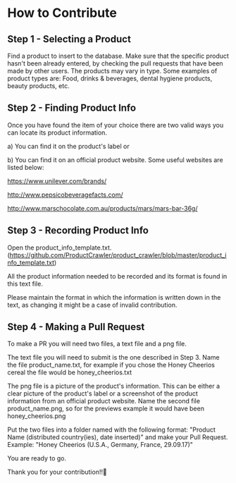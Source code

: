 # How to Contribute

## Step 1 - Selecting a Product
Find a product to insert to the database. Make sure that the specific product hasn't been already entered, by checking the pull requests
that have been made by other users. The products may vary in type. Some examples of product types are: Food, drinks & beverages, 
dental hygiene products, beauty products, etc.

## Step 2 - Finding Product Info
Once you have found the item of your choice there are two valid ways you can locate its product information.

a) You can find it on the product's label or

b) You can find it on an official product website.
   Some useful websites are listed below: 
   
   https://www.unilever.com/brands/
   
   http://www.pepsicobeveragefacts.com/
   
   http://www.marschocolate.com.au/products/mars/mars-bar-36g/
   
## Step 3 - Recording Product Info
Open the product_info_template.txt. (https://github.com/ProductCrawler/product_crawler/blob/master/product_info_template.txt)

All the product information needed to be recorded and its format is found in this text file.

Please maintain the format in which the information is written down in the text, as changing it might be a case of invalid contribution.

## Step 4 - Making a Pull Request
To make a PR you will need two files, a text file and a png file.

The text file you will need to submit is the one described in Step 3. Name the file product_name.txt, for example if you chose
the Honey Cheerios cereal the file would be honey_cheerios.txt 

The png file is a picture of the product's information. This can be either a clear picture of the product's label or a screenshot
of the product information from an official product website.  Name the second file product_name.png, so for the previews example it 
would have been honey_cheerios.png

Put the two files into a folder named with the following format: "Product Name (distributed country(ies), date inserted)" and make your Pull Request.
Example: "Honey Cheerios (U.S.A., Germany, France, 29.09.17)"

You are ready to go.

Thank you for your contribution!!🎈
